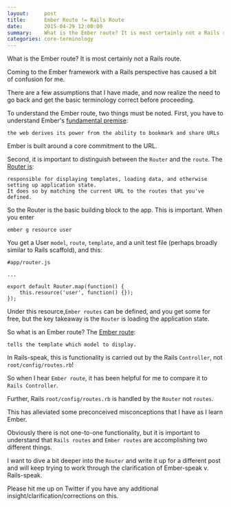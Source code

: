 ```yaml
---
layout:     post
title:      Ember Route != Rails Route
date:       2015-04-29 12:00:00
summary:    What is the Ember route? It is most certainly not a Rails route.
categories: core-terminology
---
```

What is the Ember route? It is most certainly not a Rails route.

Coming to the Ember framework with a Rails perspective has caused a bit
of confusion for me.

There are a few assumptions that I have made, and now realize the need to go back and get the basic
terminology correct before proceeding.

To understand the Ember route, two things must be noted. First, you have to understand Ember's [fundamental premise](http://guides.emberjs.com/v1.11.0/concepts/core-concepts/):

    the web derives its power from the ability to bookmark and share URLs

Ember is built around a core commitment to the URL.

Second, it is important to distinguish between the `Router` and the `route`. The [Router is](http://guides.emberjs.com/v1.11.0/routing/defining-your-routes/):

    responsible for displaying templates, loading data, and otherwise setting up application state.
    It does so by matching the current URL to the routes that you've defined.

So the Router is the basic building block to the app. This is important. When you enter

    ember g resource user

You get a User `model`, `route`, `template`, and a  unit test file (perhaps broadly similar to Rails scaffold), and this:

    #app/router.js

    ...

    export default Router.map(function() {
        this.resource('user', function() {});
    });

Under this resource,`Ember routes` can be defined, and you get some for free, but the key takeaway is the `Router`
is loading the application state.

So what is an Ember route? The [Ember route](http://guides.emberjs.com/v1.11.0/concepts/core-concepts/):

    tells the template which model to display.

In Rails-speak, this is functionality is carried out by the Rails `Controller`, not `root/config/routes.rb`!

So when I hear `Ember route`, it has been helpful for me to compare it to `Rails Controller`.

Further, Rails `root/config/routes.rb` is handled by the `Router` not `routes`.

This has alleviated some preconceived misconceptions that I have as I learn Ember.

Obviously there is not one-to-one functionality, but it is important to understand that `Rails routes` and `Ember routes`
are accomplishing two different things.

I want to dive a bit deeper into the `Router` and write it up for a different post and will keep trying to work through the
clarification of Ember-speak v. Rails-speak.

Please hit me up on Twitter if you have any additional insight/clarification/corrections on this.
















